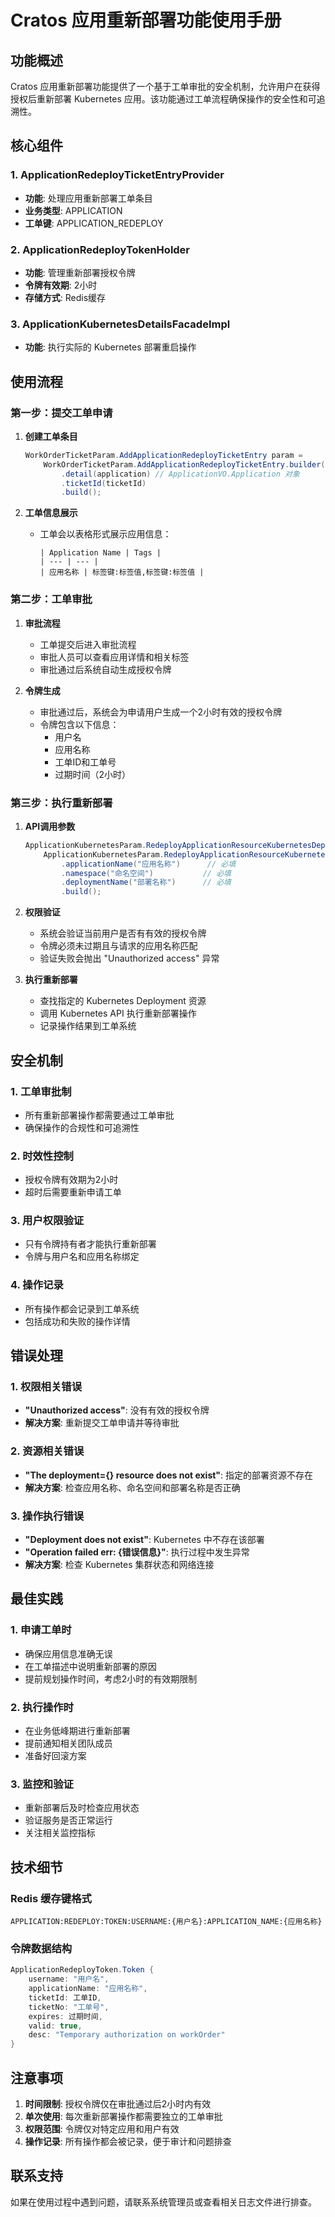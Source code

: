 # Cratos 应用重新部署功能使用手册

## 功能概述

Cratos 应用重新部署功能提供了一个基于工单审批的安全机制，允许用户在获得授权后重新部署 Kubernetes 应用。该功能通过工单流程确保操作的安全性和可追溯性。

## 核心组件

### 1. ApplicationRedeployTicketEntryProvider
- **功能**: 处理应用重新部署工单条目
- **业务类型**: APPLICATION
- **工单键**: APPLICATION_REDEPLOY

### 2. ApplicationRedeployTokenHolder
- **功能**: 管理重新部署授权令牌
- **令牌有效期**: 2小时
- **存储方式**: Redis缓存

### 3. ApplicationKubernetesDetailsFacadeImpl
- **功能**: 执行实际的 Kubernetes 部署重启操作

## 使用流程

### 第一步：提交工单申请

1. **创建工单条目**
   ```java
   WorkOrderTicketParam.AddApplicationRedeployTicketEntry param = 
       WorkOrderTicketParam.AddApplicationRedeployTicketEntry.builder()
           .detail(application) // ApplicationVO.Application 对象
           .ticketId(ticketId)
           .build();
   ```

2. **工单信息展示**
   - 工单会以表格形式展示应用信息：
     ```
     | Application Name | Tags |
     | --- | --- |
     | 应用名称 | 标签键:标签值,标签键:标签值 |
     ```

### 第二步：工单审批

1. **审批流程**
   - 工单提交后进入审批流程
   - 审批人员可以查看应用详情和相关标签
   - 审批通过后系统自动生成授权令牌

2. **令牌生成**
   - 审批通过后，系统会为申请用户生成一个2小时有效的授权令牌
   - 令牌包含以下信息：
     - 用户名
     - 应用名称
     - 工单ID和工单号
     - 过期时间（2小时）

### 第三步：执行重新部署

1. **API调用参数**
   ```java
   ApplicationKubernetesParam.RedeployApplicationResourceKubernetesDeployment param = 
       ApplicationKubernetesParam.RedeployApplicationResourceKubernetesDeployment.builder()
           .applicationName("应用名称")      // 必填
           .namespace("命名空间")           // 必填
           .deploymentName("部署名称")      // 必填
           .build();
   ```

2. **权限验证**
   - 系统会验证当前用户是否有有效的授权令牌
   - 令牌必须未过期且与请求的应用名称匹配
   - 验证失败会抛出 "Unauthorized access" 异常

3. **执行重新部署**
   - 查找指定的 Kubernetes Deployment 资源
   - 调用 Kubernetes API 执行重新部署操作
   - 记录操作结果到工单系统

## 安全机制

### 1. 工单审批制
- 所有重新部署操作都需要通过工单审批
- 确保操作的合规性和可追溯性

### 2. 时效性控制
- 授权令牌有效期为2小时
- 超时后需要重新申请工单

### 3. 用户权限验证
- 只有令牌持有者才能执行重新部署
- 令牌与用户名和应用名称绑定

### 4. 操作记录
- 所有操作都会记录到工单系统
- 包括成功和失败的操作详情

## 错误处理

### 1. 权限相关错误
- **"Unauthorized access"**: 没有有效的授权令牌
- **解决方案**: 重新提交工单申请并等待审批

### 2. 资源相关错误
- **"The deployment={} resource does not exist"**: 指定的部署资源不存在
- **解决方案**: 检查应用名称、命名空间和部署名称是否正确

### 3. 操作执行错误
- **"Deployment does not exist"**: Kubernetes 中不存在该部署
- **"Operation failed err: {错误信息}"**: 执行过程中发生异常
- **解决方案**: 检查 Kubernetes 集群状态和网络连接

## 最佳实践

### 1. 申请工单时
- 确保应用信息准确无误
- 在工单描述中说明重新部署的原因
- 提前规划操作时间，考虑2小时的有效期限制

### 2. 执行操作时
- 在业务低峰期进行重新部署
- 提前通知相关团队成员
- 准备好回滚方案

### 3. 监控和验证
- 重新部署后及时检查应用状态
- 验证服务是否正常运行
- 关注相关监控指标

## 技术细节

### Redis 缓存键格式
```
APPLICATION:REDEPLOY:TOKEN:USERNAME:{用户名}:APPLICATION_NAME:{应用名称}
```

### 令牌数据结构
```java
ApplicationRedeployToken.Token {
    username: "用户名",
    applicationName: "应用名称", 
    ticketId: 工单ID,
    ticketNo: "工单号",
    expires: 过期时间,
    valid: true,
    desc: "Temporary authorization on workOrder"
}
```

## 注意事项

1. **时间限制**: 授权令牌仅在审批通过后2小时内有效
2. **单次使用**: 每次重新部署操作都需要独立的工单审批
3. **权限范围**: 令牌仅对特定应用和用户有效
4. **操作记录**: 所有操作都会被记录，便于审计和问题排查

## 联系支持

如果在使用过程中遇到问题，请联系系统管理员或查看相关日志文件进行排查。

